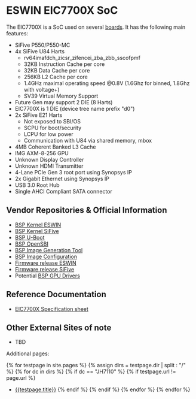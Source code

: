 # ESWIN EIC7700X SoC

The EIC7700X is a SoC used on several [boards](/wiki/hardware/EIC7700X/boards.html). It has the following main features:

- SiFive P550/P550-MC
- 4x SiFive U84 Harts
  - rv64imafdch_zicsr_zifencei_zba_zbb_sscofpmf
  - 32KB Instruction Cache per core
  - 32KB Data Cache per core
  - 256KB L2 Cache per core
  - 1.4GHz maximal operating speed @0.8V (1.6Ghz for binned, 1.8Ghz with voltage+)
  - SV39 Virtual Memory Support
- Future Gen may support 2 DIE (8 Harts)
- EIC7700X is 1 DIE (device tree name prefix "d0")
- 2x SiFive E21 Harts
  - Not exposed to SBI/OS
  - SCPU for boot/security
  - LCPU for low power
  - Communication with U84 via shared memory, mbox
- 4MB Coherent Banked L3 Cache
- IMG AXM-8-256 GPU
- Unknown Display Controller
- Unknown HDMI Transmitter
- 4-Lane PCIe Gen 3 root port using Synopsys IP
- 2x Gigabit Ethernet using Synopsys IP
- USB 3.0 Root Hub
- Single AHCI Compliant SATA connector

## Vendor Repositories & Official Information

- [BSP Kernel ESWIN](https://github.com/eswincomputing/linux-stable/tree/linux-6.6.18-EIC7X)
- [BSP Kernel SiFive](https://github.com/sifive/riscv-linux/tree/dev/kernel/hifive-premier-p550)
- [BSP U-Boot](https://github.com/eswincomputing/u-boot/tree/u-boot-2024.01-EIC7X)
- [BSP OpenSBI](https://github.com/eswincomputing/opensbi/tree/opensbi-1.0-EIC7X)
- [BSP Image Generation Tool](https://github.com/eswincomputing/Esbd-77serial-nsign)
- [BSP Image Configuration](https://github.com/sifive/meta-sifive/blob/dev/meta-sifive/hifive-premier-p550/recipes-bsp/bootchain/files/nsign.cfg)
- [Firmware release ESWIN](https://github.com/eswincomputing/Esbd-77serial-firmware)
- [Firmware release SiFive](https://github.com/sifive/hifive-premier-p550-tools)
- Potential [BSP GPU Drivers](https://github.com/eswincomputing/gpu_pvr_kmd)

## Reference Documentation

- [EIC7700X Specification sheet](https://www.eswincomputing.com/en/bocupload/2024/06/19/17187920991529ene8q.pdf)

## Other External Sites of note

- TBD

Additional pages:

{% for testpage in site.pages %}
{% assign dirs = testpage.dir | split : "/"  %}
{% for dc in dirs %}
{% if dc == "JH7110" %}
{% if testpage.url != page.url %}
* [{{testpage.title}}]({{testpage.url}})
{% endif %}
{% endif %}
{% endfor %}
{% endfor %}
